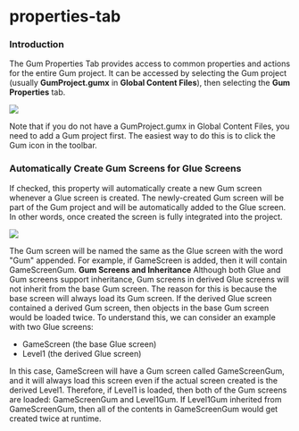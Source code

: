 # properties-tab

### Introduction

The Gum Properties Tab provides access to common properties and actions for the entire Gum project. It can be accessed by selecting the Gum project (usually **GumProject.gumx** in **Global Content Files**), then selecting the **Gum Properties** tab.

![](../../../media/2020-07-img_5f18e9ed6e06d.png)

Note that if you do not have a GumProject.gumx in Global Content Files, you need to add a Gum project first. The easiest way to do this is to click the Gum icon in the toolbar.

### Automatically Create Gum Screens for Glue Screens

If checked, this property will automatically create a new Gum screen whenever a Glue screen is created.  The newly-created Gum screen will be part of the Gum project and will be automatically added to the Glue screen. In other words, once created the screen is fully integrated into the project.

![](../../../media/2020-07-img_5f18ec04232d4.png)

The Gum screen will be named the same as the Glue screen with the word "Gum" appended. For example, if GameScreen is added, then it will contain GameScreenGum. **Gum Screens and Inheritance** Although both Glue and Gum screens support inheritance, Gum screens in derived Glue screens will not inherit from the base Gum screen. The reason for this is because the base screen will always load its Gum screen. If the derived Glue screen contained a derived Gum screen, then objects in the base Gum screen would be loaded twice. To understand this, we can consider an example with two Glue screens:

* GameScreen (the base Glue screen)
* Level1 (the derived Glue screen)

In this case, GameScreen will have a Gum screen called GameScreenGum, and it will always load this screen even if the actual screen created is the derived Level1. Therefore, if Level1 is loaded, then both of the Gum screens are loaded: GameScreenGum and Level1Gum. If Level1Gum inherited from GameScreenGum, then all of the contents in GameScreenGum would get created twice at runtime. &#x20;
